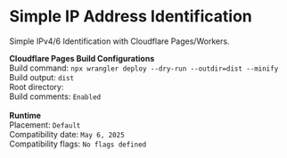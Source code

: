 # Simple IP Address Identification

Simple IPv4/6 Identification with Cloudflare Pages/Workers.

**Cloudflare Pages Build Configurations**</br>
Build command: `npx wrangler deploy --dry-run --outdir=dist --minify`</br>
Build output: `dist`</br>
Root directory: </br>
Build comments: `Enabled`</br>
</br>
**Runtime**</br>
Placement: `Default`</br>
Compatibility date: `May 6, 2025`</br>
Compatibility flags: `No flags defined`</br>
